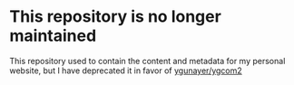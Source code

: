 # This repository is no longer maintained
This repository used to contain the content and metadata for my personal website, but I have deprecated it in favor of [ygunayer/ygcom2](https://github.com/ygunayer/ygcom2)
